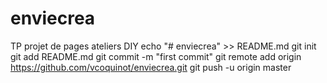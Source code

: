 # enviecrea
TP projet de pages ateliers DIY
echo "# enviecrea" >> README.md
git init
git add README.md
git commit -m "first commit"
git remote add origin https://github.com/vcoquinot/enviecrea.git
git push -u origin master
